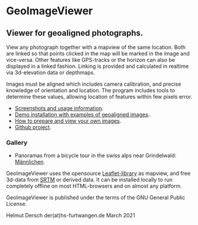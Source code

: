 # GeoImageViewer

## Viewer for geoaligned photographs. 

View any photograph together 
with a mapview of the same
location. Both are linked so that points clicked in 
the map will be marked in the image and vice-versa.
Other features like GPS-tracks or the horizon can also be 
displayed in a linked fashion. Linking is provided
and calculated in realtime via 3d-elevation data or depthmaps.

Images must be aligned which includes camera calibration, and precise knowledge of
orientation and location. The program includes tools to determine
these values, allowing location of features within few pixels error.


* [Screenshots and usage information](Viewing.html).
* [Demo installation with examples of geoaligned images](app/main.html)..
* [How to prepare and view your own images](Editing.html).
* [Github project](https://github.com/hdersch/hdersch.github.io).

### Gallery
* Panoramas from a bicycle tour in the swiss alps near Grindelwald:
[Männlichen](app/main.html?database=Maennlichen&div=0.75). 

GeoImageViewer uses the opensource [Leaflet-library](https://leafletjs.com/) as mapview, and free 
3d-data from [SRTM](https://eospso.nasa.gov/missions/shuttle-radar-topography-mission) or derived data. 
It can be installed
locally to run completely offline on most HTML-browsers and on almost
any platform.

GeoImageViewer is published under the terms of the
GNU General Public License.

Helmut Dersch der(at)hs-furtwangen.de March 2021


